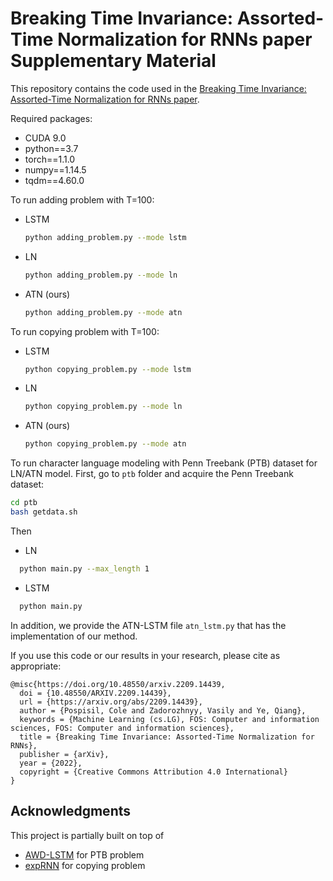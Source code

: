 # Breaking Time Invariance: Assorted-Time Normalization for RNNs paper Supplementary Material

This repository contains the code used in the <a target="_blank" href="https://arxiv.org/abs/2209.14439">Breaking Time Invariance: Assorted-Time Normalization for RNNs paper</a>.

Required packages:
+ CUDA 9.0
+ python==3.7
+ torch==1.1.0
+ numpy==1.14.5
+ tqdm==4.60.0

To run adding problem with T=100:
+ LSTM
  ```sh
  python adding_problem.py --mode lstm
  ```
+ LN
  ```sh
  python adding_problem.py --mode ln
  ```
+ ATN (ours)
  ```sh
  python adding_problem.py --mode atn
  ```

To run copying problem with T=100:
+ LSTM
  ```sh
  python copying_problem.py --mode lstm
  ```
+ LN
  ```sh
  python copying_problem.py --mode ln
  ```
+ ATN (ours)
  ```sh
  python copying_problem.py --mode atn
  ```

To run character language modeling with Penn Treebank (PTB) dataset for LN/ATN model. First, go to `ptb` folder and acquire the Penn Treebank dataset:
```sh
cd ptb
bash getdata.sh
```
Then 
+ LN
```sh
  python main.py --max_length 1
```
+ LSTM
```sh
  python main.py
```

In addition, we provide the ATN-LSTM file `atn_lstm.py` that has the implementation of our method.

If you use this code or our results in your research, please cite as appropriate:

```
@misc{https://doi.org/10.48550/arxiv.2209.14439,
  doi = {10.48550/ARXIV.2209.14439},
  url = {https://arxiv.org/abs/2209.14439},
  author = {Pospisil, Cole and Zadorozhnyy, Vasily and Ye, Qiang},
  keywords = {Machine Learning (cs.LG), FOS: Computer and information sciences, FOS: Computer and information sciences},
  title = {Breaking Time Invariance: Assorted-Time Normalization for RNNs},
  publisher = {arXiv},
  year = {2022},
  copyright = {Creative Commons Attribution 4.0 International}
}

```

## Acknowledgments
This project is partially built on top of 
+ [AWD-LSTM](https://github.com/salesforce/awd-lstm-lm) for PTB problem
+ [expRNN](https://github.com/Lezcano/expRNN) for copying problem
